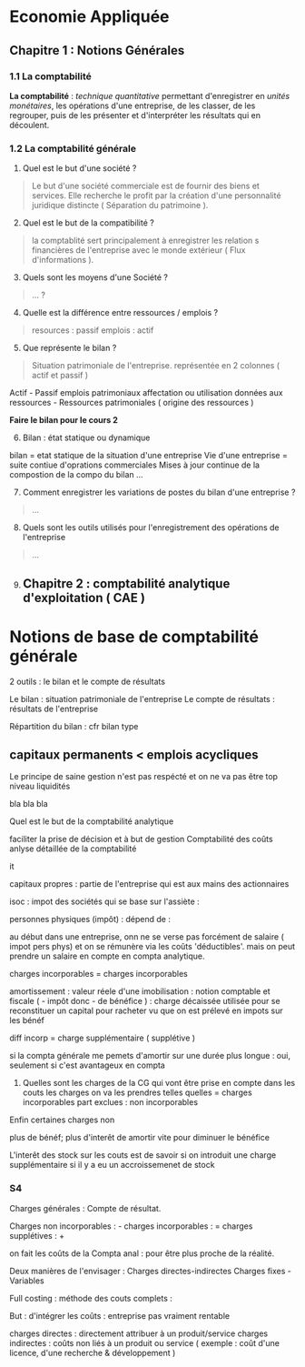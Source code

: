 # Economie Appliquée
## Chapitre 1 : Notions Générales
### 1.1 La comptabilité 

**La comptabilité** : *technique quantitative* permettant d'enregistrer en *unités monétaires*, les opérations d'une entreprise, de les classer, de les regrouper, puis de les présenter et d'interpréter les résultats qui en découlent.

### 1.2 La comptabilité générale


 
1. Quel est le but d'une société ?

> Le but d'une société commerciale est de fournir des biens et services. Elle recherche le profit par la création d'une personnalité juridique distincte ( Séparation du patrimoine ).

2. Quel est le but de la compatibilité ?

> la comptablité sert principalement à enregistrer les relation s financières de l'entreprise avec le monde extérieur ( Flux d'informations ). 
 
3. Quels sont les moyens d'une Société ?

> ... ? 

4. Quelle est la différence entre ressources / emplois ?

> resources : passif 
> emplois : actif

5. Que représente le bilan ? 

> Situation patrimoniale de l'entreprise. représentée en 2 colonnes ( actif et passif )

Actif - Passif 
emplois patrimoniaux affectation ou utilisation données aux ressources - Ressources patrimoniales ( origine des ressources ) 

**Faire le bilan pour le cours 2**

6. Bilan : état statique ou dynamique

bilan = etat statique de la situation d'une entreprise 
Vie d'une entreprise = suite contiue d'oprations commerciales 
Mises à jour continue de la compostion de la compo du bilan ...

7. Comment enregistrer les variations de postes du bilan d'une entreprise ? 

> ... 

8. Quels sont les outils utilisés pour l'enregistrement des opérations de l'entreprise 

> ...

9. ## Chapitre 2 : comptabilité analytique d'exploitation ( CAE )


# Notions de base de comptabilité générale

2 outils : le bilan et le compte de résultats

Le bilan : situation patrimoniale de l'entreprise
Le compte de résultats : résultats de l'entreprise

Répartition du bilan : cfr bilan type

## capitaux permanents \< emplois acycliques  
Le principe de saine gestion n'est pas respécté et on ne va pas être top niveau liquidités 

bla bla bla 

Quel est le but de la comptabilité analytique 

faciliter la prise de décision et à but de gestion
Comptabilité des coûts 
anlyse détaillée de la comptabilité 

it

capitaux propres : partie de l'entreprise qui est aux mains des actionnaires

isoc : impot des sociétés qui se base sur l'assiète : 

personnes physiques (impôt) : dépend de : 

au début dans une entreprise, onn ne se verse pas forcément de salaire ( impot pers phys) et on se rémunère via les coûts 'déductibles'. mais on peut prendre un salaire en compte en compta analytique.

charges incorporables = charges incorporables 

amortissement : valeur réele d'une imobilisation : notion comptable et fiscale ( - impôt donc - de bénéfice ) : charge décaissée utilisée pour se reconstituer un capital pour racheter vu que on est prélevé en impots sur les bénéf

diff incorp  = charge supplémentaire ( supplétive ) 


si la compta générale me pemets d'amortir sur une durée plus longue : oui, seulement si c'est avantageux en compta 


1. Quelles sont les charges de la CG qui vont être prise en compte dans les couts
les charges on va les prendres telles quelles = charges incorporables 
part exclues : non incorporables 

Enfin certaines charges non 




plus de bénéf; plus d'interêt de amortir vite pour diminuer le bénéfice 


L'interêt des stock sur les couts est de savoir si on introduit une charge supplémentaire si il y a eu un accroissemenet de stock


### S4 

Charges générales : Compte de résultat.

Charges non incorporables : -
charges incorporables : =
charges supplétives : +

on fait les coûts de la Compta anal : pour être plus proche de la réalité.

Deux manières de l'envisager  : Charges directes-indirectes
Charges fixes - Variables

Full costing : méthode des couts complets : 

But : d'intégrer les coûts : entreprise pas vraiment rentable 

charges directes : directement attribuer à un produit/service 
charges indirectes : coûts non liés à un produit ou service ( exemple : coût d'une licence, d'une recherche & développement )

